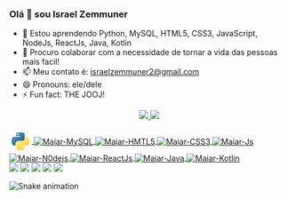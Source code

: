 ### Olá 👋 sou Israel Zemmuner

- 🌱 Estou aprendendo Python, MySQL, HTML5, CSS3, JavaScript, NodeJs, ReactJs, Java, Kotlin
- 👯 Procuro colaborar com a necessidade de tornar a vida das pessoas mais facil!
- 📫 Meu contato é: israelzemmuner2@gmail.com
- 😄 Pronouns: ele/dele
- ⚡ Fun fact: THE JOOJ!

<div align="center">
  <a href="https://github.com/MaiarOlorin">
  <img height="180em" src="https://github-readme-stats.vercel.app/api?username=MaiarOlorin&show_icons=true&theme=radical&include_all_commits=true&count_private=true"/>
  <img height="180em" src="https://github-readme-stats.vercel.app/api/top-langs/?username=MaiarOlorin&layout=compact&langs_count=7&theme=ocean_dark"/>
</div>

  
<div style="display: inline_block"><br>
  <img align="center" alt="Maiar-Python" height="40" width="40" src="https://raw.githubusercontent.com/devicons/devicon/master/icons/python/python-original.svg">
  <img align="center" alt="Maiar-MySQL" height="40" width="40" src="https://cdn.jsdelivr.net/gh/devicons/devicon/icons/mysql/mysql-plain.svg" />
  <img align="center" alt="Maiar-HMTL5" height="40" width="40" src="https://cdn.jsdelivr.net/gh/devicons/devicon/icons/html5/html5-original-wordmark.svg" />
  <img align="center" alt="Maiar-CSS3" height="40" width="40" src="https://cdn.jsdelivr.net/gh/devicons/devicon/icons/css3/css3-original-wordmark.svg" />
  <img align="center" alt="Maiar-Js" height="30" width="40" src="https://cdn.jsdelivr.net/gh/devicons/devicon/icons/javascript/javascript-original.svg" />
  <img align="center" alt="Maiar-N0dejs" height="60" width="60" src="https://cdn.jsdelivr.net/gh/devicons/devicon/icons/nodejs/nodejs-original-wordmark.svg" />
  <img align="center" alt="Maiar-ReactJs" height="30" width="40" src="https://cdn.jsdelivr.net/gh/devicons/devicon/icons/react/react-original.svg" />
  <img align="center" alt="Maiar-Java" height="40" width="40" src="https://cdn.jsdelivr.net/gh/devicons/devicon/icons/java/java-original.svg" />
  <img align="center" alt="Maiar-Kotlin" height="40" width="50" src="https://cdn.jsdelivr.net/gh/devicons/devicon/icons/kotlin/kotlin-plain-wordmark.svg" />

</div>

 <div>
    <a href = "https://www.linkedin.com/in/israel-zemmuner-gomes-938852229/" target = "_blank"><img src= "https://img.shields.io/badge/LinkedIn-0077B5?style=for-the-badge&logo=linkedin&logoColor=white" target = "_blank"></a>
    <a href = "https://www.facebook.com/israel.zemmuner.gomes/" target = "_blank"><img src= "https://img.shields.io/badge/Facebook-1877F2?style=for-the-badge&logo=facebook&logoColor=white"></a>
    <a href = "mailto:israelzemmuner2@gmail.com" target = "_blank"><img src= "https://img.shields.io/badge/Gmail-D14836?style=for-the-badge&logo=gmail&logoColor=white" target = "_blank"></a>
    <a href = "https://www.instagram.com/israelzemuner/" target = "_blank"><img src= "https://img.shields.io/badge/Instagram-E4405F?style=for-the-badge&logo=instagram&logoColor=white"></a>
    <a href = "https://wa.me/5518997472532" target = "_blank"><img src="https://img.shields.io/badge/WhatsApp-25D366?style=for-the-badge&logo=whatsapp&logoColor=white"></a>    
   
   ![Snake animation](https://github.com/MaiarOlorin/MaiarOlorin/blob/output/github-contribution-grid-snake.svg) 
  
  </div>

